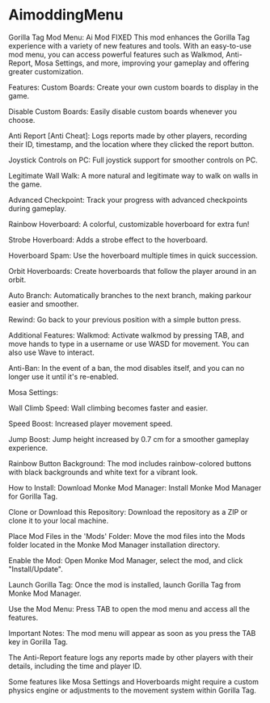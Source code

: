 # AimoddingMenu
Gorilla Tag Mod Menu: Ai Mod FIXED
This mod enhances the Gorilla Tag experience with a variety of new features and tools. With an easy-to-use mod menu, you can access powerful features such as Walkmod, Anti-Report, Mosa Settings, and more, improving your gameplay and offering greater customization.

Features:
Custom Boards: Create your own custom boards to display in the game.

Disable Custom Boards: Easily disable custom boards whenever you choose.

Anti Report [Anti Cheat]: Logs reports made by other players, recording their ID, timestamp, and the location where they clicked the report button.

Joystick Controls on PC: Full joystick support for smoother controls on PC.

Legitimate Wall Walk: A more natural and legitimate way to walk on walls in the game.

Advanced Checkpoint: Track your progress with advanced checkpoints during gameplay.

Rainbow Hoverboard: A colorful, customizable hoverboard for extra fun!

Strobe Hoverboard: Adds a strobe effect to the hoverboard.

Hoverboard Spam: Use the hoverboard multiple times in quick succession.

Orbit Hoverboards: Create hoverboards that follow the player around in an orbit.

Auto Branch: Automatically branches to the next branch, making parkour easier and smoother.

Rewind: Go back to your previous position with a simple button press.

Additional Features:
Walkmod: Activate walkmod by pressing TAB, and move hands to type in a username or use WASD for movement. You can also use Wave to interact.

Anti-Ban: In the event of a ban, the mod disables itself, and you can no longer use it until it's re-enabled.

Mosa Settings:

Wall Climb Speed: Wall climbing becomes faster and easier.

Speed Boost: Increased player movement speed.

Jump Boost: Jump height increased by 0.7 cm for a smoother gameplay experience.

Rainbow Button Background: The mod includes rainbow-colored buttons with black backgrounds and white text for a vibrant look.

How to Install:
Download Monke Mod Manager: Install Monke Mod Manager for Gorilla Tag.

Clone or Download this Repository: Download the repository as a ZIP or clone it to your local machine.

Place Mod Files in the 'Mods' Folder: Move the mod files into the Mods folder located in the Monke Mod Manager installation directory.

Enable the Mod: Open Monke Mod Manager, select the mod, and click "Install/Update".

Launch Gorilla Tag: Once the mod is installed, launch Gorilla Tag from Monke Mod Manager.

Use the Mod Menu: Press TAB to open the mod menu and access all the features.

Important Notes:
The mod menu will appear as soon as you press the TAB key in Gorilla Tag.

The Anti-Report feature logs any reports made by other players with their details, including the time and player ID.

Some features like Mosa Settings and Hoverboards might require a custom physics engine or adjustments to the movement system within Gorilla Tag.
